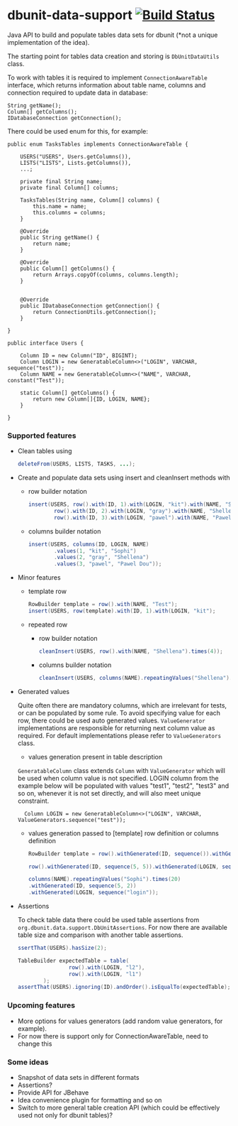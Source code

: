 # dbunit-data-support [![Build Status](https://api.travis-ci.org/fiery-phoenix/dbunit-data-support.svg)](https://travis-ci.org/fiery-phoenix/dbunit-data-support)

Java API to build and populate tables data sets for dbunit (*not a unique implementation of the idea).

The starting point for tables data creation and storing is `DbUnitDataUtils` class.

To work with tables it is required to implement `ConnectionAwareTable` interface, which returns information about table name,
columns and connection required to update data in database:

    String getName();
    Column[] getColumns();
    IDatabaseConnection getConnection();

There could be used enum for this, for example:

    public enum TasksTables implements ConnectionAwareTable {

        USERS("USERS", Users.getColumns()),
        LISTS("LISTS", Lists.getColumns()),
        ...;

        private final String name;
        private final Column[] columns;

        TasksTables(String name, Column[] columns) {
            this.name = name;
            this.columns = columns;
        }

        @Override
        public String getName() {
            return name;
        }

        @Override
        public Column[] getColumns() {
            return Arrays.copyOf(columns, columns.length);
        }


        @Override
        public IDatabaseConnection getConnection() {
            return ConnectionUtils.getConnection();
        }

    }

    public interface Users {

        Column ID = new Column("ID", BIGINT);
        Column LOGIN = new GeneratableColumn<>("LOGIN", VARCHAR, sequence("test"));
        Column NAME = new GeneratableColumn<>("NAME", VARCHAR, constant("Test"));

        static Column[] getColumns() {
            return new Column[]{ID, LOGIN, NAME};
        }

    }

### Supported features

- Clean tables using

    ```java
    deleteFrom(USERS, LISTS, TASKS, ...);
    ```

- Create and populate data sets using insert and cleanInsert methods with
    - row builder notation
        ```java
        insert(USERS, row().with(ID, 1).with(LOGIN, "kit").with(NAME, "Sophi"),
                row().with(ID, 2).with(LOGIN, "gray").with(NAME, "Shellena"),
                row().with(ID, 3).with(LOGIN, "pawel").with(NAME, "Pawel Dou"));
        ```

    - columns builder notation
        ```java
        insert(USERS, columns(ID, LOGIN, NAME)
                .values(1, "kit", "Sophi")
                .values(2, "gray", "Shellena")
                .values(3, "pawel", "Pawel Dou"));
        ```

- Minor features
    - template row

        ```java
        RowBuilder template = row().with(NAME, "Test");
        insert(USERS, row(template).with(ID, 1).with(LOGIN, "kit");
        ```

    - repeated row
        - row builder notation

            ```java
            cleanInsert(USERS, row().with(NAME, "Shellena").times(4));
            ```

        - columns builder notation

            ```java
            cleanInsert(USERS, columns(NAME).repeatingValues("Shellena").times(4));
            ```

- Generated values

    Quite often there are mandatory columns, which are irrelevant for tests, or can be populated by some rule.
    To avoid specifying value for each row, there could be used auto generated values.
    `ValueGenerator` implementations are responsible for returning next column value as required.
    For default implementations please refer to `ValueGenerators` class.

    - values generation present in table description

    `GeneratableColumn` class extends `Column` with `ValueGenerator` which will be used when column value is not specified.
    LOGIN column from the example below will be populated with values "test1", "test2", "test3" and so on, whenever it is not set directly,
    and will also meet unique constraint.

        Column LOGIN = new GeneratableColumn<>("LOGIN", VARCHAR, ValueGenerators.sequence("test"));

    - values generation passed to [template] row definition or columns definition

        ```java
        RowBuilder template = row().withGenerated(ID, sequence()).withGenerated(LOGIN, sequence("login"));

        row().withGenerated(ID, sequence(5, 5)).withGenerated(LOGIN, sequence("login")).times(10);

        columns(NAME).repeatingValues("Sophi").times(20)
        .withGenerated(ID, sequence(5, 2))
        .withGenerated(LOGIN, sequence("login"));
        ```

- Assertions

    To check table data there could be used table assertions from `org.dbunit.data.support.DbUnitAssertions`.
    For now there are available table size and comparison with another table assertions.

    ```java
    ssertThat(USERS).hasSize(2);

    TableBuilder expectedTable = table(
                    row().with(LOGIN, "l2"),
                    row().with(LOGIN, "l1")
            );
    assertThat(USERS).ignoring(ID).andOrder().isEqualTo(expectedTable);
     ```

### Upcoming features
- More options for values generators (add random value generators, for example).
- For now there is support only for ConnectionAwareTable, need to change this

### Some ideas
* Snapshot of data sets in different formats
* Assertions?
* Provide API for JBehave
* Idea convenience plugin for formatting and so on
* Switch to more general table creation API (which could be effectively used not only for dbunit tables)?
